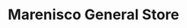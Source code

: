 ---
title: "Marenisco General Store"
url: /marenisco/marenisco-general-store/
shop: Lebensmittel
---